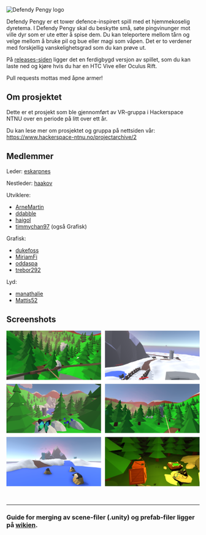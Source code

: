 <img src="img/Logo.png" alt="Defendy Pengy logo" width="50%"/>

<br/>

Defendy Pengy er et tower defence-inspirert spill med et hjemmekoselig dyretema.
I Defendy Pengy skal du beskytte små, søte pingvinunger mot ville dyr som er ute etter å spise dem.
Du kan teleportere mellom tårn og velge mellom å bruke pil og bue eller magi som våpen.
Det er to verdener med forskjellig vanskelighetsgrad som du kan prøve ut.

På [releases-siden](https://github.com/hackerspace-ntnu/Defendy-Pengy/releases) ligger det en ferdigbygd versjon av spillet,
som du kan laste ned og kjøre hvis du har en HTC Vive eller Oculus Rift.

Pull requests mottas med åpne armer!

## Om prosjektet
Dette er et prosjekt som ble gjennomført av VR-gruppa i Hackerspace NTNU over en periode på litt over ett år.

Du kan lese mer om prosjektet og gruppa på nettsiden vår: https://www.hackerspace-ntnu.no/projectarchive/2

## Medlemmer

Leder: [eskarpnes](https://github.com/eskarpnes)

Nestleder: [haakov](https://github.com/haakov)

Utviklere:
 - [ArneMartin](https://github.com/ArneMartin)
 - [ddabble](https://github.com/ddabble)
 - [haigol](https://github.com/haigol)
 - [timmychan97](https://github.com/timmychan97) (også Grafisk)

Grafisk:
 - [dukefoss](https://github.com/dukefoss)
 - [MiriamFi](https://github.com/MiriamFi)
 - [oddaspa](https://github.com/oddaspa)
 - [trebor292](https://github.com/trebor292)

Lyd:
 - [manathalie](https://github.com/manathalie)
 - [Mattis52](https://github.com/Mattis52)

## Screenshots

![Gameplay screenshots from Defendy Pengy](img/Screenshots.png)

<br/>

---

### Guide for merging av scene-filer (.unity) og prefab-filer ligger på [wikien](https://github.com/hackerspace-ntnu/Defendy-Pengy/wiki/Merging-av-scene-filer-(.unity)-og-prefab-filer).
